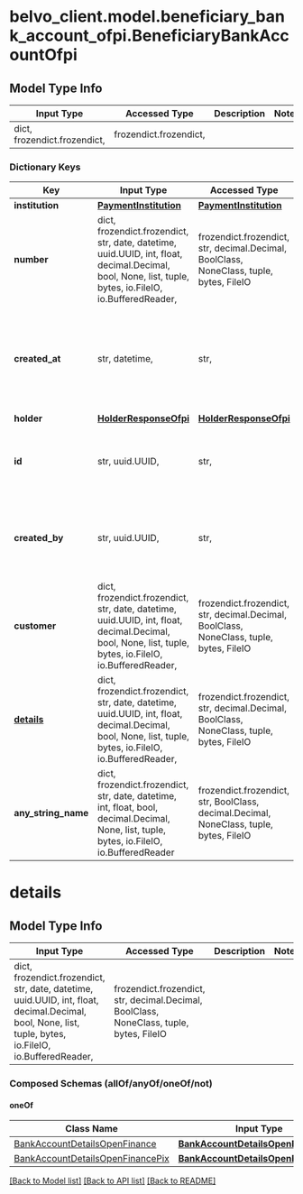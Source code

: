 # belvo_client.model.beneficiary_bank_account_ofpi.BeneficiaryBankAccountOfpi

## Model Type Info
Input Type | Accessed Type | Description | Notes
------------ | ------------- | ------------- | -------------
dict, frozendict.frozendict,  | frozendict.frozendict,  |  | 

### Dictionary Keys
Key | Input Type | Accessed Type | Description | Notes
------------ | ------------- | ------------- | ------------- | -------------
**institution** | [**PaymentInstitution**](PaymentInstitution.md) | [**PaymentInstitution**](PaymentInstitution.md) |  | 
**number** | dict, frozendict.frozendict, str, date, datetime, uuid.UUID, int, float, decimal.Decimal, bool, None, list, tuple, bytes, io.FileIO, io.BufferedReader,  | frozendict.frozendict, str, decimal.Decimal, BoolClass, NoneClass, tuple, bytes, FileIO |  | 
**created_at** | str, datetime,  | str,  | The ISO-8601 timestamp of when the data point was last updated in Belvo&#x27;s database. | value must conform to RFC-3339 date-time
**holder** | [**HolderResponseOfpi**](HolderResponseOfpi.md) | [**HolderResponseOfpi**](HolderResponseOfpi.md) |  | 
**id** | str, uuid.UUID,  | str,  | Belvo&#x27;s unique ID for the beneficiary bank account. | value must be a uuid
**created_by** | str, uuid.UUID,  | str,  | Belvo&#x27;s unique ID for the user that created the bank account. | value must be a uuid
**customer** | dict, frozendict.frozendict, str, date, datetime, uuid.UUID, int, float, decimal.Decimal, bool, None, list, tuple, bytes, io.FileIO, io.BufferedReader,  | frozendict.frozendict, str, decimal.Decimal, BoolClass, NoneClass, tuple, bytes, FileIO |  | 
**[details](#details)** | dict, frozendict.frozendict, str, date, datetime, uuid.UUID, int, float, decimal.Decimal, bool, None, list, tuple, bytes, io.FileIO, io.BufferedReader,  | frozendict.frozendict, str, decimal.Decimal, BoolClass, NoneClass, tuple, bytes, FileIO |  | [optional] 
**any_string_name** | dict, frozendict.frozendict, str, date, datetime, int, float, bool, decimal.Decimal, None, list, tuple, bytes, io.FileIO, io.BufferedReader | frozendict.frozendict, str, BoolClass, decimal.Decimal, NoneClass, tuple, bytes, FileIO | any string name can be used but the value must be the correct type | [optional]

# details

## Model Type Info
Input Type | Accessed Type | Description | Notes
------------ | ------------- | ------------- | -------------
dict, frozendict.frozendict, str, date, datetime, uuid.UUID, int, float, decimal.Decimal, bool, None, list, tuple, bytes, io.FileIO, io.BufferedReader,  | frozendict.frozendict, str, decimal.Decimal, BoolClass, NoneClass, tuple, bytes, FileIO |  | 

### Composed Schemas (allOf/anyOf/oneOf/not)
#### oneOf
Class Name | Input Type | Accessed Type | Description | Notes
------------- | ------------- | ------------- | ------------- | -------------
[BankAccountDetailsOpenFinance](BankAccountDetailsOpenFinance.md) | [**BankAccountDetailsOpenFinance**](BankAccountDetailsOpenFinance.md) | [**BankAccountDetailsOpenFinance**](BankAccountDetailsOpenFinance.md) |  | 
[BankAccountDetailsOpenFinancePix](BankAccountDetailsOpenFinancePix.md) | [**BankAccountDetailsOpenFinancePix**](BankAccountDetailsOpenFinancePix.md) | [**BankAccountDetailsOpenFinancePix**](BankAccountDetailsOpenFinancePix.md) |  | 

[[Back to Model list]](../../README.md#documentation-for-models) [[Back to API list]](../../README.md#documentation-for-api-endpoints) [[Back to README]](../../README.md)

